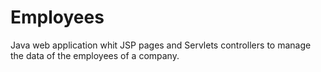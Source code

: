 # Employees
Java web application whit JSP pages and Servlets controllers to manage the data of the employees of a company.
